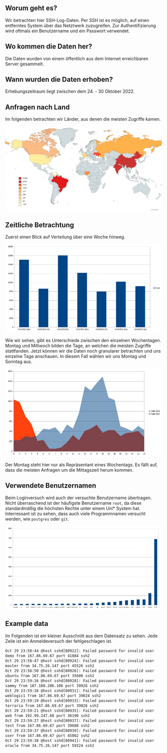 ## Worum geht es?

Wir betrachten hier SSH-Log-Daten. Per SSH ist es möglich, auf einen entferntes System über das Netztwerk zuzugreifen. Zur Authentifizierung wird oftmals ein Benutzername und ein Passwort verwendet.

## Wo kommen die Daten her?

Die Daten wurden von einem öffentlich aus dem Internet erreichbaren Server gesammelt. 

## Wann wurden die Daten erhoben?

Erhebungszeitraum liegt zwischen dem 24. - 30 Oktober 2022.

## Anfragen nach Land

Im folgenden betrachten wir Länder, aus denen die meisten Zugriffe kamen.

![World map access](/images/map.png)

## Zeitliche Betrachtung

Zuerst einen Blick auf Verteilung über eine Woche hinweg. 

![Access by date](/images/access_by_date.png)

Wie wir sehen, gibt es Unterschiede zwischen den einzelnen Wochentagen. Montag und Mittwoch bilden die Tage, an welchen die meisten Zugriffe stattfanden. Jetzt können wir die Daten noch granularer betrachten und uns einzelne Tage anschauen. In diesem Fall wählen wir uns Montag und Sonntag aus. 

![Access by time](/images/access_by_time.png)

Der Montag steht hier nur als Repräsentant eines Wochentags. Es fällt auf, dass die meisten Anfragen um die Mittagszeit herum kommen. 

## Verwendete Benutzernamen

Beim Loginversuch wird auch der versuchte Benutzername übertragen. Nicht überraschend ist der häufigste Benutzername ```root```, da diese standardmäßig die höchsten Rechte unter einem Uni* System hat. Interressant ist zu sehen, dass auch viele Programmnamen versucht werden, wie ```postgres``` oder ```git```.

![Usernames](/images/usernames.png)

## Example data

Im Folgenden ist ein kleiner Ausschnitt aus dem Datensatz zu sehen. Jede Zeile ist ein Anmeldeversuch der fehlgeschlagen ist. 

```
Oct 29 23:58:44 @host sshd[80922]: Failed password for invalid user demo from 167.86.69.67 port 41084 ssh2
Oct 29 23:58:47 @host sshd[80924]: Failed password for invalid user master from 34.75.26.147 port 45526 ssh2
Oct 29 23:58:50 @host sshd[80926]: Failed password for invalid user ubuntu from 167.86.69.67 port 35606 ssh2
Oct 29 23:59:16 @host sshd[80928]: Failed password for invalid user sammy from 187.188.206.106 port 39926 ssh2
Oct 29 23:59:16 @host sshd[80931]: Failed password for invalid user weblogic1 from 167.86.69.67 port 39024 ssh2
Oct 29 23:59:19 @host sshd[80933]: Failed password for invalid user terraria from 167.86.69.67 port 39026 ssh2
Oct 29 23:59:21 @host sshd[80935]: Failed password for invalid user web from 192.99.247.60 port 36190 ssh2
Oct 29 23:59:27 @host sshd[80937]: Failed password for invalid user test from 167.86.69.67 port 39608 ssh2
Oct 29 23:59:37 @host sshd[80939]: Failed password for invalid user user from 167.86.69.67 port 45062 ssh2
Oct 29 23:59:38 @host sshd[80941]: Failed password for invalid user oracle from 34.75.26.147 port 59324 ssh2
```
